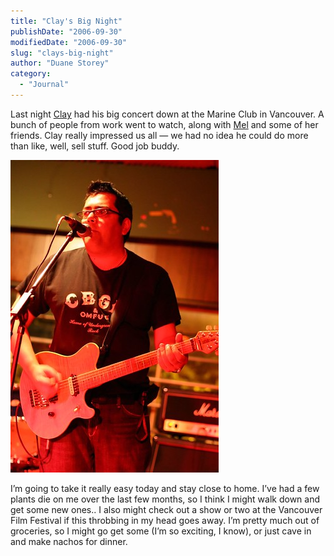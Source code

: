 ```yaml
---
title: "Clay's Big Night"
publishDate: "2006-09-30"
modifiedDate: "2006-09-30"
slug: "clays-big-night"
author: "Duane Storey"
category:
  - "Journal"
---
```


Last night [Clay](http://twitchy67.wordpress.com/) had his big concert down at the Marine Club in Vancouver. A bunch of people from work went to watch, along with [Mel](http://www.2bitstudios.com) and some of her friends. Clay really impressed us all — we had no idea he could do more than like, well, sell stuff. Good job buddy.

[![ClaysBand 026](_images/clays-big-night-1.jpg)](http://www.flickr.com/photos/duanestorey/256612877/)

I’m going to take it really easy today and stay close to home. I’ve had a few plants die on me over the last few months, so I think I might walk down and get some new ones.. I also might check out a show or two at the Vancouver Film Festival if this throbbing in my head goes away. I’m pretty much out of groceries, so I might go get some (I’m so exciting, I know), or just cave in and make nachos for dinner.